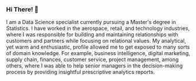 ### Hi There! :slightly_smiling_face:

<p>I am a Data Science specialist currently pursuing a Master's degree in Statistics. I have worked in the aerospace, retail, and technology industries, where I was responsible for building and maintaining relationships with customers and partners while focusing on relational values. My analytical, yet warm and enthusiastic, profile allowed me to get exposed to many sorts of domain knowledge. For example, business intelligence, digital marketing, supply chain, finances, customer service, project management, among others, where I was able to help senior managers in the decision-making process by providing insightful prescriptive analytics reports.</p>

<!--
**paulaeveling/paulaeveling** is a ✨ _special_ ✨ repository because its `README.md` (this file) appears on your GitHub profile.
-->
